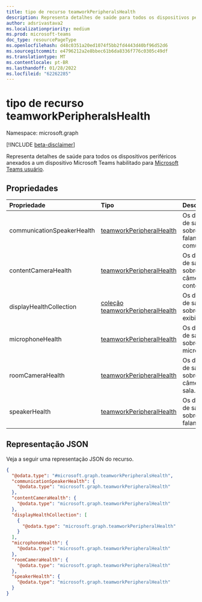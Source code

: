 ```yaml
---
title: tipo de recurso teamworkPeripheralsHealth
description: Representa detalhes de saúde para todos os dispositivos periféricos anexados a um dispositivo Microsoft Teams habilitado para Microsoft Teams usuário.
author: adsrivastava2
ms.localizationpriority: medium
ms.prod: microsoft-teams
doc_type: resourcePageType
ms.openlocfilehash: d48c0351a20ed1074f5bb2fd4443d40bf96d52d6
ms.sourcegitcommit: e4796212a2e8bbec61b6da8336f776c0305c49df
ms.translationtype: MT
ms.contentlocale: pt-BR
ms.lasthandoff: 01/28/2022
ms.locfileid: "62262285"
---
```

# <a name="teamworkperipheralshealth-resource-type"></a>tipo de recurso teamworkPeripheralsHealth

Namespace: microsoft.graph

[!INCLUDE [beta-disclaimer](../../includes/beta-disclaimer.md)]

Representa detalhes de saúde para todos os dispositivos periféricos anexados a um dispositivo Microsoft Teams habilitado para [Microsoft Teams usuário](../resources/teamworkdevice.md).

## <a name="properties"></a>Propriedades
|Propriedade|Tipo|Descrição|
|:---|:---|:---|
|communicationSpeakerHealth|[teamworkPeripheralHealth](../resources/teamworkperipheralhealth.md)|Os detalhes de saúde sobre o alto-falante de comunicação.|
|contentCameraHealth|[teamworkPeripheralHealth](../resources/teamworkperipheralhealth.md)|Os detalhes de saúde sobre a câmera de conteúdo.|
|displayHealthCollection|[coleção teamworkPeripheralHealth](../resources/teamworkperipheralhealth.md)|Os detalhes de saúde sobre as exibições.|
|microphoneHealth|[teamworkPeripheralHealth](../resources/teamworkperipheralhealth.md)|Os detalhes de saúde sobre o microfone.|
|roomCameraHealth|[teamworkPeripheralHealth](../resources/teamworkperipheralhealth.md)|Os detalhes de saúde sobre a câmera de sala.|
|speakerHealth|[teamworkPeripheralHealth](../resources/teamworkperipheralhealth.md)|Os detalhes de saúde sobre o alto-falante.|


## <a name="json-representation"></a>Representação JSON
Veja a seguir uma representação JSON do recurso.
<!-- {
  "blockType": "resource",
  "@odata.type": "microsoft.graph.teamworkPeripheralsHealth"
}
-->
``` json
{
  "@odata.type": "#microsoft.graph.teamworkPeripheralsHealth",
  "communicationSpeakerHealth": {
    "@odata.type": "microsoft.graph.teamworkPeripheralHealth"
  },
  "contentCameraHealth": {
    "@odata.type": "microsoft.graph.teamworkPeripheralHealth"
  },
  "displayHealthCollection": [
    {
      "@odata.type": "microsoft.graph.teamworkPeripheralHealth"
    }
  ],
  "microphoneHealth": {
    "@odata.type": "microsoft.graph.teamworkPeripheralHealth"
  },
  "roomCameraHealth": {
    "@odata.type": "microsoft.graph.teamworkPeripheralHealth"
  },
  "speakerHealth": {
    "@odata.type": "microsoft.graph.teamworkPeripheralHealth"
  }
}
```

